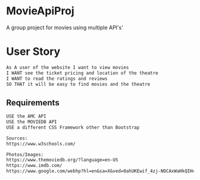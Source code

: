 # MovieApiProj
A group project for movies using multiple API's'

# User Story

```md
As A user of the website I want to view movies
I WANT see the ticket pricing and location of the theatre
I WANT to read the ratings and reviews
SO THAT it will be easy to find movies and the theatre

```

## Requirements
```md
USE the AMC API
USE the MOVIEDB API
USE a different CSS Framework other than Bootstrap

Sources: 
https://www.w3schools.com/

Photos/Images: 
https://www.themoviedb.org/?language=en-US
https://www.imdb.com/
https://www.google.com/webhp?hl=en&sa=X&ved=0ahUKEwif_4zj-NOCAxWaHkQIHc6KATUQPAgJ